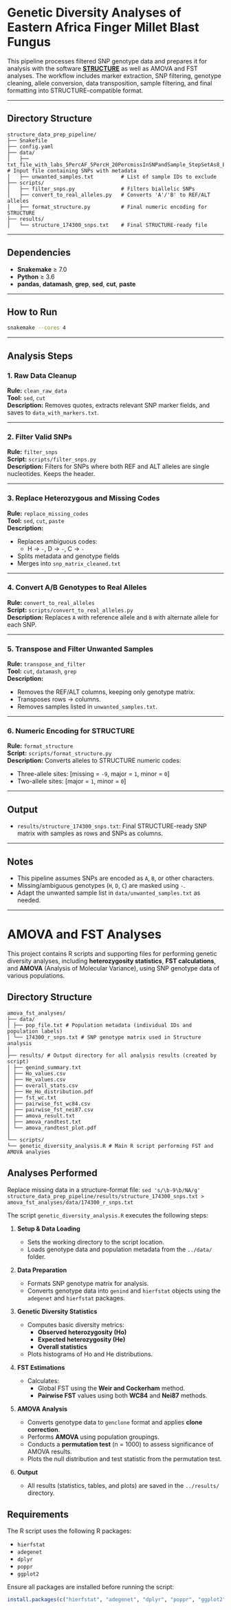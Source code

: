 # Genetic Diversity Analyses of Eastern Africa Finger Millet Blast Fungus

This pipeline processes filtered SNP genotype data and prepares it for analysis with the software **[STRUCTURE](https://web.stanford.edu/group/pritchardlab/structure.html)** as well as AMOVA and FST analyses. The workflow includes marker extraction, SNP filtering, genotype cleaning, allele conversion, data transposition, sample filtering, and final formatting into STRUCTURE-compatible format.

---

## Directory Structure

```
structure_data_prep_pipeline/
├── Snakefile
├── config.yaml
├── data/
│   ├── txt_file_with_labs_5PercAF_5PercH_20PercmissInSNPandSample_StepSetAs8_E2ref.txt  # Input file containing SNPs with metadata
│   ├── unwanted_samples.txt         # List of sample IDs to exclude
├── scripts/
│   ├── filter_snps.py               # Filters biallelic SNPs
│   ├── convert_to_real_alleles.py   # Converts 'A'/'B' to REF/ALT alleles
│   ├── format_structure.py          # Final numeric encoding for STRUCTURE
├── results/
│   └── structure_174300_snps.txt    # Final STRUCTURE-ready file
```

---

## Dependencies

- **Snakemake** ≥ 7.0
- **Python** ≥ 3.6
- **pandas**, **datamash**, **grep**, **sed**, **cut**, **paste**

---

## How to Run

```bash
snakemake --cores 4
```

---

## Analysis Steps

### 1. **Raw Data Cleanup**

**Rule:** `clean_raw_data`  
**Tool:** `sed`, `cut`  
**Description:** Removes quotes, extracts relevant SNP marker fields, and saves to `data_with_markers.txt`.

---

### 2. **Filter Valid SNPs**

**Rule:** `filter_snps`  
**Script:** `scripts/filter_snps.py`  
**Description:** Filters for SNPs where both REF and ALT alleles are single nucleotides. Keeps the header.

---

### 3. **Replace Heterozygous and Missing Codes**

**Rule:** `replace_missing_codes`  
**Tool:** `sed`, `cut`, `paste`  
**Description:**

- Replaces ambiguous codes:
  - H → `-`, D → `-`, C → `-`
- Splits metadata and genotype fields
- Merges into `snp_matrix_cleaned.txt`

---

### 4. **Convert A/B Genotypes to Real Alleles**

**Rule:** `convert_to_real_alleles`  
**Script:** `scripts/convert_to_real_alleles.py`  
**Description:** Replaces `A` with reference allele and `B` with alternate allele for each SNP.

---

### 5. **Transpose and Filter Unwanted Samples**

**Rule:** `transpose_and_filter`  
**Tool:** `cut`, `datamash`, `grep`  
**Description:**

- Removes the REF/ALT columns, keeping only genotype matrix.
- Transposes rows → columns.
- Removes samples listed in `unwanted_samples.txt`.

---

### 6. **Numeric Encoding for STRUCTURE**

**Rule:** `format_structure`  
**Script:** `scripts/format_structure.py`  
**Description:** Converts alleles to STRUCTURE numeric codes:

- Three-allele sites: [missing = `-9`, major = `1`, minor = `0`]
- Two-allele sites: [major = `1`, minor = `0`]

---

## Output

- `results/structure_174300_snps.txt`: Final STRUCTURE-ready SNP matrix with samples as rows and SNPs as columns.

---

## Notes

- This pipeline assumes SNPs are encoded as `A`, `B`, or other characters.
- Missing/ambiguous genotypes (`H`, `D`, `C`) are masked using `-`.
- Adapt the unwanted sample list in `data/unwanted_samples.txt` as needed.

---

# AMOVA and FST Analyses

This project contains R scripts and supporting files for performing genetic diversity analyses, including **heterozygosity statistics**, **FST calculations**, and **AMOVA** (Analysis of Molecular Variance), using SNP genotype data of various populations.

## Directory Structure

```
amova_fst_analyses/
├── data/
│ ├── pop_file.txt # Population metadata (individual IDs and population labels)
│ └── 174300_r_snps.txt # SNP genotype matrix used in Structure analysis
│
├── results/ # Output directory for all analysis results (created by script)
│ ├── genind_summary.txt
│ ├── Ho_values.csv
│ ├── He_values.csv
│ ├── overall_stats.csv
│ ├── He_Ho_distribution.pdf
│ ├── fst_wc.txt
│ ├── pairwise_fst_wc84.csv
│ ├── pairwise_fst_nei87.csv
│ ├── amova_result.txt
│ ├── amova_randtest.txt
│ └── amova_randtest_plot.pdf
│
└── scripts/
└── genetic_diversity_analysis.R # Main R script performing FST and AMOVA analyses
```

## Analyses Performed

Replace missing data in a structure-format file:
`sed 's/\b-9\b/NA/g' structure_data_prep_pipeline/results/structure_174300_snps.txt > amova_fst_analyses/data/174300_r_snps.txt`

The script `genetic_diversity_analysis.R` executes the following steps:

1. **Setup & Data Loading**

   - Sets the working directory to the script location.
   - Loads genotype data and population metadata from the `../data/` folder.

2. **Data Preparation**

   - Formats SNP genotype matrix for analysis.
   - Converts genotype data into `genind` and `hierfstat` objects using the `adegenet` and `hierfstat` packages.

3. **Genetic Diversity Statistics**

   - Computes basic diversity metrics:
     - **Observed heterozygosity (Ho)**
     - **Expected heterozygosity (He)**
     - **Overall statistics**
   - Plots histograms of Ho and He distributions.

4. **FST Estimations**

   - Calculates:
     - Global FST using the **Weir and Cockerham** method.
     - **Pairwise FST** values using both **WC84** and **Nei87** methods.

5. **AMOVA Analysis**

   - Converts genotype data to `genclone` format and applies **clone correction**.
   - Performs **AMOVA** using population groupings.
   - Conducts a **permutation test** (n = 1000) to assess significance of AMOVA results.
   - Plots the null distribution and test statistic from the permutation test.

6. **Output**
   - All results (statistics, tables, and plots) are saved in the `../results/` directory.

## Requirements

The R script uses the following R packages:

- `hierfstat`
- `adegenet`
- `dplyr`
- `poppr`
- `ggplot2`

Ensure all packages are installed before running the script:

```r
install.packages(c("hierfstat", "adegenet", "dplyr", "poppr", "ggplot2"))
```
